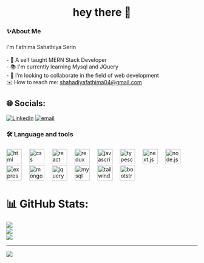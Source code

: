 




###



###

<h1 align="center">hey there 👋</h1>

###

<h3 align="left">✨About Me</h3>

###

<p align="left">I'm Fathima Sahathiya Serin<br><br>- 🔭 A self taught MERN Stack Developer<br>- 📚 I'm currently learning Mysql and JQuery<br>- 👯 I’m looking to collaborate in the field of web development <br> ✉️ How to reach me: <a href="mailto:shahadiyafathima04@gmail.com">shahadiyafathima04@gmail.com</a>
 </p>

###
## 🌐 Socials:
[![LinkedIn](https://img.shields.io/badge/LinkedIn-%230077B5.svg?logo=linkedin&logoColor=white)](https://linkedin.com/in/www.linkedin.com/in/fathimashahadiya) [![email](https://img.shields.io/badge/Email-D14836?logo=gmail&logoColor=white)](mailto:shahadiyafathima04@gmail.com) 

<h3 align="left">🛠 Language and tools</h3>

###

<div align="left">
  <img src="https://cdn.iconscout.com/icon/free/png-256/free-html-5-logo-icon-download-in-svg-png-gif-file-formats--programming-langugae-language-pack-logos-icons-1175208.png" height="40" alt="html logo"  />
  <img width="12" />
  <img src="https://d3sxshmncs10te.cloudfront.net/icon/free/svg/1175237.svg?token=eyJhbGciOiJoczI1NiIsImtpZCI6ImRlZmF1bHQifQ__.eyJpc3MiOiJkM3N4c2htbmNzMTB0ZS5jbG91ZGZyb250Lm5ldCIsImV4cCI6MTc0NTMzOTU5MSwicSI6bnVsbCwiaWF0IjoxNzQ1MDgwMzkxfQ__.3f9cf074b37dd70dc346bcb39705e6df35b69e19b1bc4f2be4ef96bdcdbdb4ba" height="40" alt="css logo"  />
  <img width="12" />
  <img src="https://www.svgrepo.com/show/452092/react.svg" height="40" alt="react logo"  />
  <img width="12" />
  <img src="https://www.svgrepo.com/show/303557/redux-logo.svg" height="40" alt="redux logo"  />
  <img width="12" />
  <img src="https://www.svgrepo.com/show/303206/javascript-logo.svg" height="40" alt="javascript logo"  />
  <img width="12" />
  <img src="https://www.svgrepo.com/show/374144/typescript.svg" height="40" alt="typescript logo"  />
  <img width="12" />
  <img src="https://cdn.brandfetch.io/id2alue-rx/theme/dark/idqNI71Hra.svg?c=1dxbfHSJFAPEGdCLU4o5B" height="40" alt="next.js logo"  />
  <img width="12" />
  <img src="https://www.svgrepo.com/show/376337/node-js.svg" height="40" alt="node.js logo"  />
  <img width="12" />
  <img src="https://encrypted-tbn0.gstatic.com/images?q=tbn:ANd9GcSKmtAv2G_LoVvYzVphgkaW6W1yj3z0tR7igw&s" height="40" alt="express.js logo"  />
  <img width="12" />
  <img src="https://cdn.worldvectorlogo.com/logos/mongodb-icon-2.svg" height="40" alt="mongodb logo"  />

  
  <img width="12" />
   <img src="https://www.svgrepo.com/show/452242/jquery.svg" height="40" alt="jquery logo"  />

  
  <img width="12" />
   <img src="https://www.svgrepo.com/show/354099/mysql.svg" height="40" alt="mysql logo"  />

  
  <img width="12" />
   <img src="https://www.svgrepo.com/show/374118/tailwind.svg" height="40" alt="tailwindcss logo"  />

  
  <img width="12" />
   <img src="https://www.svgrepo.com/show/353498/bootstrap.svg" height="40" alt="bootstrap logo"  />

  
  <img width="12" />
  
 
</div>




# 📊 GitHub Stats:
![](https://github-readme-stats.vercel.app/api?username=sahathiya&theme=dark&hide_border=false&include_all_commits=false&count_private=false)<br/>
![](https://nirzak-streak-stats.vercel.app/?user=sahathiya&theme=dark&hide_border=false)<br/>
![](https://github-readme-stats.vercel.app/api/top-langs/?username=sahathiya&theme=dark&hide_border=false&include_all_commits=false&count_private=false&layout=compact)

---
[![](https://visitcount.itsvg.in/api?id=sahathiya&icon=0&color=0)](https://visitcount.itsvg.in)

<!-- Proudly created with GPRM ( https://gprm.itsvg.in ) -->

